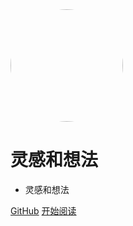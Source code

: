 <img width="180px" style="border-radius: 50%" bor src="https://s1.ax1x.com/2022/03/31/qW8NRK.jpg">

# 灵感和想法

- 灵感和想法

[GitHub](https://github.com/firefly1984982452/doc-idea) [开始阅读](README.md)
